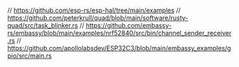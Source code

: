 
// https://github.com/esp-rs/esp-hal/tree/main/examples
// https://github.com/peterkrull/quad/blob/main/software/rusty-quad/src/task_blinker.rs
// https://github.com/embassy-rs/embassy/blob/main/examples/nrf52840/src/bin/channel_sender_receiver.rs
// https://github.com/apollolabsdev/ESP32C3/blob/main/embassy_examples/gpio/src/main.rs